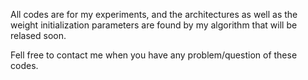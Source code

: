 All codes are for my experiments, and the architectures as well as the weight initialization parameters are found by my algorithm that will be relased soon.

Fell free to contact me when you have any problem/question of these codes.

